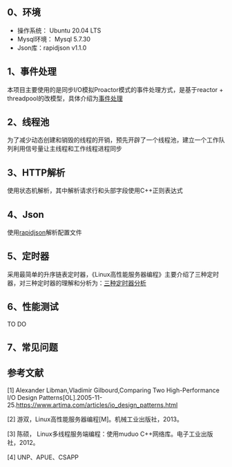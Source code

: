 
## 0、环境
- 操作系统：
Ubuntu 20.04 LTS
- Mysql环境：
Mysql 5.7.30
- Json库：rapidjson v1.1.0
## 1、事件处理
本项目主要使用的是同步I/O模拟Proactor模式的事件处理方式，是基于reactor + threadpool的改模型，具体介绍为[事件处理](./doc/event.md)
## 2、线程池
为了减少动态创建和销毁的线程的开销，预先开辟了一个线程池，建立一个工作队列利用信号量让主线程和工作线程进程同步
## 3、HTTP解析
使用状态机解析，其中解析请求行和头部字段使用C++正则表达式
## 4、Json
使用[rapidjson](http://rapidjson.org/zh-cn/)解析配置文件
## 5、定时器
采用最简单的升序链表定时器，《Linux高性能服务器编程》主要介绍了三种定时器，对三种定时器的理解和分析为：[三种定时器分析](./doc/timer.md)
## 6、性能测试
TO DO
## 7、常见问题

## 参考文献
[1] Alexander Libman,Vladimir Gilbourd,Comparing Two High-Performance I/O Design Patterns[OL].2005-11-25.https://www.artima.com/articles/io_design_patterns.html

[2] 游双，Linux高性能服务器编程[M]。机械工业出版社，2013。

[3] 陈硕， Linux多线程服务端编程：使用muduo C++网络库。电子工业出版社，2012。

[4] UNP、APUE、CSAPP


